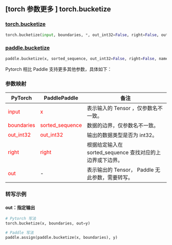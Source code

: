 ## [torch 参数更多 ] torch.bucketize
### [torch.bucketize](https://pytorch.org/docs/stable/generated/torch.bucketize.html#torch.bucketize)

```python
torch.bucketize(input, boundaries, *, out_int32=False, right=False, out=None)
```

### [paddle.bucketize](https://www.paddlepaddle.org.cn/documentation/docs/zh/api/paddle/bucketize_cn.html#paddle-bucketize)

```python
paddle.bucketize(x, sorted_sequence, out_int32=False, right=False, name=None)
```

Pytorch 相比 Paddle 支持更多其他参数，具体如下：
### 参数映射
| PyTorch       | PaddlePaddle | 备注                                                   |
| ------------- | ------------ | ------------------------------------------------------ |
| <font color='red'>input</font>| <font color='red'>x</font> | 表示输入的 Tensor ，仅参数名不一致。  |
| <font color='red'>boundaries</font>| <font color='red'>sorted_sequence</font> | 数据的边界，仅参数名不一致。  |
| <font color='red'>out_int32</font>| <font color='red'>out_int32</font> | 输出的数据类型是否为 int32。  |
| <font color='red'>right</font>| <font color='red'>right</font> | 根据给定输入在 sorted_sequence 查找对应的上边界或下边界。  |
| <font color='red'>out</font> | -  | 表示输出的 Tensor， Paddle 无此参数，需要转写。    |


### 转写示例
#### out：指定输出
```python
# Pytorch 写法
torch.bucketize(x, boundaries, out=y)

# Paddle 写法
paddle.assign(paddle.bucketize(x, boundaries), y)
```
